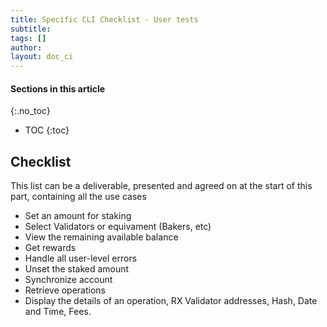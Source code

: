```yaml
---
title: Specific CLI Checklist - User tests
subtitle:
tags: []
author:
layout: doc_ci
---
```


#### Sections in this article
{:.no_toc}
* TOC
{:toc}

## Checklist

This list can be a deliverable, presented and agreed on at the start of this part, containing all the use cases

- Set an amount for staking
- Select Validators or equivament (Bakers, etc)
- View the remaining available balance
- Get rewards
- Handle all user-level errors
- Unset the staked amount
- Synchronize account
- Retrieve operations
- Display the details of an operation, RX Validator addresses, Hash, Date and Time, Fees.

